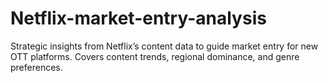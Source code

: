 # Netflix-market-entry-analysis
Strategic insights from Netflix’s content data to guide market entry for new OTT platforms. Covers content trends, regional dominance, and genre preferences.
